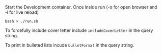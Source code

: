 Start the Development container. 
Once inside run  (-o for open browser and -l for live reload)

`bash
    > ./run.sh
`

To forcefully include cover letter include `includeCoverLetter` in the query string. 

To print in bulleted lists incude `bulletFormat` in the query string. 